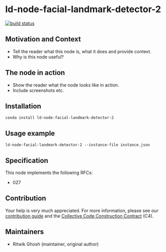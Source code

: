 # ld-node-facial-landmark-detector-2

[![build status](https://gitlab.com/link.developers.beta/ld-node-facial-landmark-detector-2/badges/master/build.svg)](https://gitlab.com/link.developers.beta/ld-node-facial-landmark-detector-2/commits/master)

## Motivation and Context

- Tell the reader what this node is, what it does and provide context.
- Why is this node useful?

## The node in action

- Show the reader what the node looks like in action.
- Include screenshots etc.

## Installation

```
conda install ld-node-facial-landmark-detector-2
```

## Usage example

```
ld-node-facial-landmark-detector-2 --instance-file instance.json
```

## Specification

This node implements the following RFCs:
- 027

## Contribution

Your help is very much appreciated. For more information, please see our [contribution guide](./CONTRIBUTING.md) and the [Collective Code Construction Contract](https://gitlab.com/link.developers/RFC/blob/master/001/README.md) (C4).

## Maintainers

- Ritwik Ghosh (maintainer, original author)
